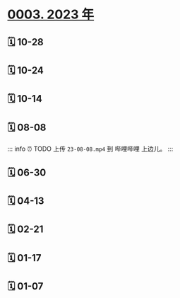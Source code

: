 # [0003. 2023 年](https://github.com/Tdahuyou/TNotes.footprints/tree/main/notes/0003.%202023%20%E5%B9%B4)

## 🗓 10-28

<Footprints :times="[2023, 10, 28, 23, 46]">
  <template #text-area>
    <p>内容刚开始，发现了一些不合理的细节，感觉有些不妙，这可是悬疑片呀！</p>
    <p>好在不影响整体的故事逻辑，感觉所有的精华都浓缩在惠英红处镜的片段里了！</p>
  </template>
  <template #image-list="{ openModal }">
    <img src="../assets/2025-01-13-00-01-42.png" @click="openModal(0)"/>
  </template>
</Footprints>

## 🗓 10-24

<Footprints :times="[2023, 10, 24, 6, 39]">
  <template #text-area>
    <p>五点半被猫舔醒</p>
    <p>那长长的胡须在眉间游走感觉</p>
    <p>...</p>
    <p>起床</p>
    <p>洗把脸</p>
    <p>打开电脑</p>
    <p>输入关键字</p>
    <p>猫为什么舔你</p>
    <p>...</p>
    <p>转眼便是一小时</p>
    <p>刷了些文章➕视频</p>
    <p>哦吼！问题不大，继续睡觉</p>
    <p>合上电脑时才发现个职业病，浏览器一开就是一堆页面。。。</p>
  </template>
  <template #image-list="{ openModal }">
    <img src="../assets/2025-01-13-00-02-04.png" @click="openModal(0)"/>
    <img src="../assets/2025-01-13-00-02-10.png" @click="openModal(1)"/>
  </template>
</Footprints>

## 🗓 10-14

<Footprints :times="[2023, 10, 14, 10, 20]">
  <template #text-area>
    <p>猫三联最后一针</p>
    <p>打针💉之前</p>
    <p>给你多开个罐头</p>
    <p>加个餐</p>
  </template>
  <template #image-list="{ openModal }">
    <img src="../assets/2025-01-13-00-02-19.png" @click="openModal(0)"/>
    <img src="../assets/2025-01-13-00-02-24.png" @click="openModal(1)"/>
  </template>
</Footprints>

## 🗓 08-08

<Footprints :times="[2023, 8, 8, 23, 48]">
  <template #text-area>
    <p>用右手发条 pyq</p>
    <p>不正经人正写着日记</p>
    <p>本睡在右侧的小忽悠二号趴了过来，以左手为枕 zzz~</p>
    <p>然后... 有了这条视频...</p>
  </template>
  <!-- <video controls src="../assets/23-08-08.mp4" /> -->
  <!-- <iframe style="width: 100%; aspect-ratio: 1;" src="//player.bilibili.com/player.html?isOutside=true&aid=1755521687&bvid=BV1544219774&cid=1582630210&p=1" scrolling="no" border="0" frameborder="no" framespacing="0" allowfullscreen="true"></iframe> -->
</Footprints>

::: info ⏰ TODO
上传 `23-08-08.mp4` 到 哔哩哔哩 上边儿。
:::

## 🗓 06-30

<Footprints :times="[2023, 6, 30, 0, 19]">
  <template #text-area>
    <p>走 带你去看海底星空</p>
  </template>
  <template #image-list="{ openModal }">
    <img src="../assets/2025-01-13-00-05-19.png" @click="openModal(0)"/>
  </template>
</Footprints>

## 🗓 04-13

<Footprints :times="[2023, 4, 13, 8, 29]">
  <template #text-area>
    <p>中道崩殂</p>
  </template>
  <template #image-list="{ openModal }">
    <img src="../assets/2025-01-13-00-10-15.png" @click="openModal(0)"/>
    <img src="../assets/2025-01-13-00-10-19.png" @click="openModal(1)"/>
    <img src="../assets/2025-01-13-00-10-26.png" @click="openModal(2)"/>
  </template>
</Footprints>

## 🗓 02-21

<Footprints :times="[2023, 2, 21, 15, 32]">
  <template #text-area>
    <p>wu~~~~~~ 船长牛逼！！！！！！</p>
  </template>
</Footprints>

## 🗓 01-17

<Footprints :times="[2023, 1, 17, 22, 21]">
  <template #text-area>
    <p>😍😍😍😍😍😍</p>
    <p>强烈安利《三体》（电视剧版）</p>
    <p>看了第一集，高度还原原著，原著党表示狂喜……</p>
  </template>
  <template #image-list="{ openModal }">
    <img src="../assets/2025-01-13-00-05-49.png" @click="openModal(0)"/>
  </template>
</Footprints>

## 🗓 01-07

<Footprints :times="[2023, 1, 7, 12, 28]">
  <template #text-area>
    <p>人在家中坐，虾从天上来。今儿收到俩大包裹，打开一看，好多 🦐🦐🦐，一箱14公斤。。。</p>
    <p>写错收件地址的大哥再联系不上，我可就塞冰箱了，正巧到饭点，总想着偷两只来下面。。。😅😅😅</p>
  </template>
  <template #image-list="{ openModal }">
    <img src="../assets/2025-01-13-00-05-58.png" @click="openModal(0)"/>
    <img src="../assets/2025-01-13-00-06-05.png" @click="openModal(1)"/>
    <img src="../assets/2025-01-13-00-06-13.png" @click="openModal(2)"/>
    <img src="../assets/2025-01-13-00-06-18.png" @click="openModal(3)"/>
  </template>
</Footprints>
